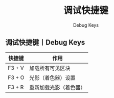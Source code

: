 <center><h1>调试快捷键</h1><p>Debug Keys</p></center>

## 调试快捷键丨Debug Keys

| 快捷键 | 作用                   |
| ------ | ---------------------- |
| F3 + V | 加载所有可见区块       |
| F3 + O | 光影（着色器）设置     |
| F3 + R | 重新加载光影（着色器） |